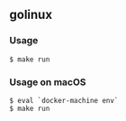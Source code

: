 ## golinux

### Usage

    $ make run

### Usage on macOS

    $ eval `docker-machine env`
    $ make run
